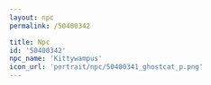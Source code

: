 ```yaml
---
layout: npc
permalink: /50400342

title: Npc
id: '50400342'
npc_name: 'Kittywampus'
icon_url: 'portrait/npc/50400341_ghostcat_p.png'
---
```

